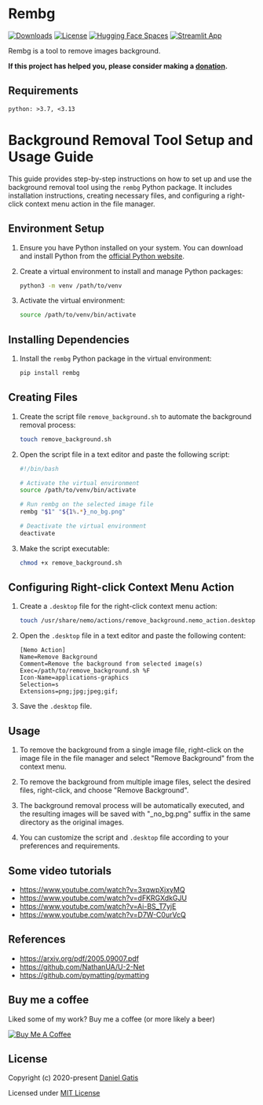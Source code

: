 # Rembg

[![Downloads](https://img.shields.io/pypi/dm/rembg.svg)](https://img.shields.io/pypi/dm/rembg.svg)
[![License](https://img.shields.io/badge/License-MIT-blue.svg)](https://img.shields.io/badge/License-MIT-blue.svg)
[![Hugging Face Spaces](https://img.shields.io/badge/🤗%20Hugging%20Face-Spaces-blue)](https://huggingface.co/spaces/KenjieDec/RemBG)
[![Streamlit App](https://img.shields.io/badge/🎈%20Streamlit%20Community-Cloud-blue)](https://bgremoval.streamlit.app/)

Rembg is a tool to remove images background.

**If this project has helped you, please consider making a [donation](https://www.buymeacoffee.com/danielgatis).**

## Requirements

```text
python: >3.7, <3.13
```

# Background Removal Tool Setup and Usage Guide

This guide provides step-by-step instructions on how to set up and use the background removal tool using the `rembg` Python package. It includes installation instructions, creating necessary files, and configuring a right-click context menu action in the file manager.

## Environment Setup

1. Ensure you have Python installed on your system. You can download and install Python from the [official Python website](https://www.python.org/).

2. Create a virtual environment to install and manage Python packages:

    ```bash
    python3 -m venv /path/to/venv
    ```

3. Activate the virtual environment:

    ```bash
    source /path/to/venv/bin/activate
    ```

## Installing Dependencies

1. Install the `rembg` Python package in the virtual environment:

    ```bash
    pip install rembg
    ```

## Creating Files

1. Create the script file `remove_background.sh` to automate the background removal process:

    ```bash
    touch remove_background.sh
    ```

2. Open the script file in a text editor and paste the following script:

    ```bash
    #!/bin/bash

    # Activate the virtual environment
    source /path/to/venv/bin/activate

    # Run rembg on the selected image file
    rembg "$1" "${1%.*}_no_bg.png"

    # Deactivate the virtual environment
    deactivate
    ```

3. Make the script executable:

    ```bash
    chmod +x remove_background.sh
    ```

## Configuring Right-click Context Menu Action

1. Create a `.desktop` file for the right-click context menu action:

    ```bash
    touch /usr/share/nemo/actions/remove_background.nemo_action.desktop
    ```

2. Open the `.desktop` file in a text editor and paste the following content:

    ```
    [Nemo Action]
    Name=Remove Background
    Comment=Remove the background from selected image(s)
    Exec=/path/to/remove_background.sh %F
    Icon-Name=applications-graphics
    Selection=s
    Extensions=png;jpg;jpeg;gif;
    ```

3. Save the `.desktop` file.

## Usage

1. To remove the background from a single image file, right-click on the image file in the file manager and select "Remove Background" from the context menu.

2. To remove the background from multiple image files, select the desired files, right-click, and choose "Remove Background".

3. The background removal process will be automatically executed, and the resulting images will be saved with "_no_bg.png" suffix in the same directory as the original images.

4. You can customize the script and `.desktop` file according to your preferences and requirements.



## Some video tutorials

- <https://www.youtube.com/watch?v=3xqwpXjxyMQ>
- <https://www.youtube.com/watch?v=dFKRGXdkGJU>
- <https://www.youtube.com/watch?v=Ai-BS_T7yjE>
- <https://www.youtube.com/watch?v=D7W-C0urVcQ>

## References

- <https://arxiv.org/pdf/2005.09007.pdf>
- <https://github.com/NathanUA/U-2-Net>
- <https://github.com/pymatting/pymatting>

## Buy me a coffee

Liked some of my work? Buy me a coffee (or more likely a beer)

<a href="https://www.buymeacoffee.com/danielgatis" target="_blank"><img src="https://bmc-cdn.nyc3.digitaloceanspaces.com/BMC-button-images/custom_images/orange_img.png" alt="Buy Me A Coffee" style="height: auto !important;width: auto !important;"></a> <!-- markdownlint-disable MD033 -->

## License

Copyright (c) 2020-present [Daniel Gatis](https://github.com/danielgatis)

Licensed under [MIT License](./LICENSE.txt)
